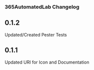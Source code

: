 ### 365AutomatedLab Changelog

## 0.1.2

Updated/Created Pester Tests

## 0.1.1

Updated URI for Icon and Documentation
